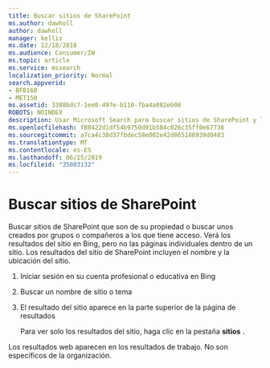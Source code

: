 ```yaml
---
title: Buscar sitios de SharePoint
ms.author: dawholl
author: dawholl
manager: kellis
ms.date: 12/18/2018
ms.audience: Consumer/IW
ms.topic: article
ms.service: mssearch
localization_priority: Normal
search.appverid:
- BFB160
- MET150
ms.assetid: 3388bdc7-1ee0-497e-b110-fba4a082eb08
ROBOTS: NOINDEX
description: Usar Microsoft Search para buscar sitios de SharePoint y los detalles que verá
ms.openlocfilehash: f88422d1df54b9750d91b584c026c35ff0e67736
ms.sourcegitcommit: a7ca4c38d37fbdec58e002e42d865188939d0483
ms.translationtype: MT
ms.contentlocale: es-ES
ms.lasthandoff: 06/15/2019
ms.locfileid: "35003132"
---
```

# <a name="find-sharepoint-sites"></a>Buscar sitios de SharePoint

Buscar sitios de SharePoint que son de su propiedad o buscar unos creados por grupos o compañeros a los que tiene acceso. Verá los resultados del sitio en Bing, pero no las páginas individuales dentro de un sitio. Los resultados del sitio de SharePoint incluyen el nombre y la ubicación del sitio.
  
1. Iniciar sesión en su cuenta profesional o educativa en Bing
    
2. Buscar un nombre de sitio o tema
    
3. El resultado del sitio aparece en la parte superior de la página de resultados
    
    Para ver solo los resultados del sitio, haga clic en la pestaña **sitios** . 
    
Los resultados web aparecen en los resultados de trabajo. No son específicos de la organización.
